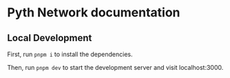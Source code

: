 # Pyth Network documentation



## Local Development

First, run `pnpm i` to install the dependencies.

Then, run `pnpm dev` to start the development server and visit localhost:3000.
